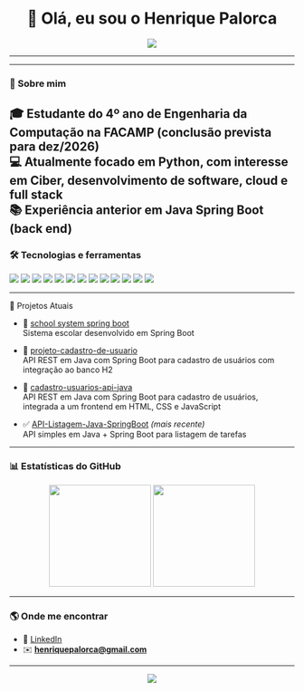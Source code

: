 <h1 align="center">👋 Olá, eu sou o Henrique Palorca</h1>

<p align="center">
  <img src="https://capsule-render.vercel.app/api?type=waving&color=gradient&height=150&section=header&text=Bem-vindo%20ao%20meu%20GitHub!&fontSize=30&fontColor=fff&animation=twinkling"/>
</p>

---

---
### 📌 Sobre mim
🎓 Estudante do **4º ano de Engenharia da Computação na FACAMP (conclusão prevista para dez/2026)**  
💻 Atualmente focado em **Python**, com interesse em **Ciber, desenvolvimento de software, cloud e full stack**  
📚 Experiência anterior em **Java Spring Boot (back end)**  
---


### 🛠️ Tecnologias e ferramentas
<div>
  <img src="https://img.shields.io/badge/Java-ED8B00?style=for-the-badge&logo=openjdk&logoColor=white"/>
  <img src="https://img.shields.io/badge/Spring-6DB33F?style=for-the-badge&logo=spring&logoColor=white"/>
  <img src="https://img.shields.io/badge/Python-3776AB?style=for-the-badge&logo=python&logoColor=white"/>
  <img src="https://img.shields.io/badge/Flask-000000?style=for-the-badge&logo=flask&logoColor=white"/>
  <img src="https://img.shields.io/badge/JavaScript-F7DF1E?style=for-the-badge&logo=javascript&logoColor=black"/>
  <img src="https://img.shields.io/badge/React-20232A?style=for-the-badge&logo=react&logoColor=61DAFB"/>
  <img src="https://img.shields.io/badge/Node.js-43853D?style=for-the-badge&logo=node.js&logoColor=white"/>
  <img src="https://img.shields.io/badge/Vue.js-35495E?style=for-the-badge&logo=vuedotjs&logoColor=4FC08D"/>
  <img src="https://img.shields.io/badge/MySQL-005C84?style=for-the-badge&logo=mysql&logoColor=white"/>
  <img src="https://img.shields.io/badge/MongoDB-4EA94B?style=for-the-badge&logo=mongodb&logoColor=white"/>
  <img src="https://img.shields.io/badge/Power%20BI-F2C811?style=for-the-badge&logo=powerbi&logoColor=black"/>
  <img src="https://img.shields.io/badge/Delphi-EE1F35?style=for-the-badge&logo=delphi&logoColor=white"/>
  <img src="https://img.shields.io/badge/Git-F05032?style=for-the-badge&logo=git&logoColor=white"/>
</div>

---

📌 Projetos Atuais

- 🏫 [school system spring boot](https://github.com/hick12/school_system_spring_boot)  
  Sistema escolar desenvolvido em Spring Boot

- 👥 [projeto-cadastro-de-usuario](https://github.com/hick12/projeto-cadastro-de-usuario)  
  API REST em Java com Spring Boot para cadastro de usuários com integração ao banco H2

- 👥 [cadastro-usuarios-api-java](https://github.com/hick12/cadastro-usuarios-api-java)  
  API REST em Java com Spring Boot para cadastro de usuários, integrada a um frontend em HTML, CSS e JavaScript

- ✅ [API-Listagem-Java-SpringBoot](https://github.com/hick12/API-LISTAGEM-JAVA-SPRINGBOOT) *(mais recente)*  
  API simples em Java + Spring Boot para listagem de tarefas





---

### 📊 Estatísticas do GitHub
<p align="center">
  <img height="180em" src="https://github-readme-stats.vercel.app/api?username=hick12&show_icons=true&theme=radical"/>
  <img height="180em" src="https://github-readme-stats.vercel.app/api/top-langs/?username=hick12&layout=compact&theme=radical"/>
</p>

---

### 🌎 Onde me encontrar
- 💼 [LinkedIn](https://www.linkedin.com/in/henrique-palorca-734a6b239/)  
- ✉️ **henriquepalorca@gmail.com**

---

<p align="center">
  <img src="https://capsule-render.vercel.app/api?type=waving&color=gradient&height=100&section=footer"/>
</p>
